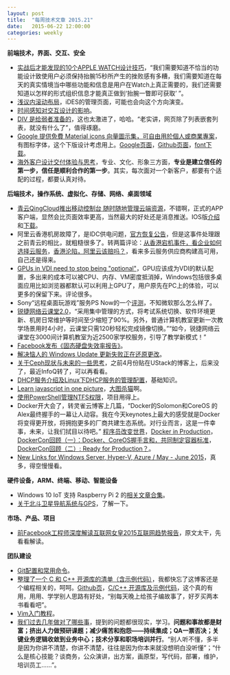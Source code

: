 ```yaml
---
layout: post
title:  "每周技术文章 2015.21"
date:   2015-06-22 12:00:00
categories: weekly
---
```

**前端技术，界面、交互、安全**

* [实战后才能发现的10个APPLE WATCH设计技巧](http://www.uisdc.com/10-apple-watch-design-skills)，“我们需要知道不恰当的功能设计致使用户必须保持抬腕15秒所产生的挫败感有多糟，我们需要知道在每天的真实情境当中哪些功能和信息是用户在Watch上真正需要的，我们还需要知道以怎样的形式组织信息才能真正做到‘抬腕一瞥即可获取’ ”。
* [浅议内滚动布局](http://isux.tencent.com/inner-scroll-layout.html)，iDES的管理页面，可能也会向这个方向演变。
* [时间感知对交互设计的影响](http://colachan.com/post/3442)。
* [DIV 是给弱者准备的](http://www.techug.com/div-is-for-the-weak)，这也太激进了，哈哈。“老实讲，网页除了列表嵌套列表，就没有什么了”，值得琢磨。
* [Google 提供免費 Material icons 向量圖示集，可自由用於個人或商業專案](https://free.com.tw/google-material-icons/)，有图标字体，这个下版设计考虑用上。[Google页面](http://google.github.io/material-design-icons/)，[Github页面](https://github.com/google/material-design-icons/)，[font下载](http://zavoloklom.github.io/material-design-iconic-font/icons.html)。
* [海外客户设计交付体验与思考](http://www.uisdc.com/design-delivery-ux-thought)，专业、文化、形象三方面，**专业是建立信任的第一步，信任是顺利合作的第一步**。其实，每次面对一个新客户，都要有个适配的过程，都要认真对待。

**后端技术，操作系统、虚拟化、存储、网络、桌面领域**
<!--preview-end-->

* [青云QingCloud推出移动控制台 随时随地管理云端资源](https://log.qingcloud.com/?p=970)，不错啊，正式的APP客户端，显然会比页面效率更高，当然最大的好处还是消息推送。IOS版[介绍](https://log.qingcloud.com/?p=847)和[下载](https://appsto.re/cn/MbqP5.i)。
* 阿里云香港机房故障了，是IDC供电问题，[官方恢复公告](http://blog.aliyun.com/2751?spm=0.0.0.0.63lLNE)，但是这事件处理跟之前青云的相比，就粗糙很多了。转两篇评论：[从香港宕机事件，看企业如何选择云服务](http://toutiao.com/a4612091455/)，[香港沦陷，阿里云该赔吗？](http://www.i2yun.com/index.php?m=content&c=index&a=show&catid=10&id=52)，看来多云服务供应商构建高可用，自己还是得来。
* [GPUs in VDI need to stop being "optional"](http://www.brianmadden.com/blogs/brianmadden/archive/2015/06/24/gpus-in-vdi-need-to-stop-being-quot-optional-quot.aspx)，GPU应该成为VDI的默认配置，多出来的成本可以被CPU、内存、VM密度抵消掉，Windows包括很多桌面应用比如浏览器都默认可以利用上GPU了，用户原先在PC上的体验，可以更多的保留下来。评论很多。
* Sony“远程桌面玩游戏”服务PS Now的一个[评测](http://www.techbang.com/posts/23760-exploring-the-cloud-game-mechanic-ps-now-compactor)，不知微软那么怎么样了。
* [锐捷网络云课堂2.0](http://net.zdnet.com.cn/network_security_zone/2015/0626/3056133.shtml)，“采用集中管理的方式，将考试系统切换、软件环境更新、机房日常维护等时间至少缩短了90%。另外，普通计算机教室更新一次教学场景用时4小时，云课堂只需120秒轻松完成镜像切换。”“如今，锐捷网络云课堂在3000间计算机教室为近2500家学校服务，引导了教学新模式！”
* [Facebook发布《固态硬盘失效率报告》](http://www.cnbeta.com/articles/405179.htm)。
* [解决恼人的 Windows Update 更新失败正在还原更改](http://blogs.itecn.net/blogs/alexis/archive/2015/06/25/Solutions-of-fixing-Windows-Update-Failure-with-Reverting-Changes.aspx)。
* [关于Ceph现状与未来的一些思考](http://www.infoq.com/cn/articles/some-thinking-about-the-present-situation-and-future-of-ceph)，之前4月份贴在UStack的博客上，后来没了，最近InfoQ转了，可以再看看。
* [DHCP服务介绍及Linux下DHCP服务的管理配置](http://richier.blog.51cto.com/1447532/1665128)，基础知识。
* [Learn javascript in one picture](https://github.com/coodict/javascript-in-one-pic)，[大图杀猫](https://raw.githubusercontent.com/coodict/javascript-in-one-pic/master/js%20in%20one%20pic.png)啊。
* [使用PowerShell管理NTFS权限](http://www.pstips.net/manage-ntfs-permission.html)，项目用得上。
* Docker开大会了，转灵雀云博客上几篇，“Docker的Solomon和CoreOS 的Alex最终握手的一幕让人动容。我在今天keynotes上最大的感受就是Docker将变得更开放，将拥抱更多的厂商共建生态系统。对行业而言，这是一件幸事，未来，让我们拭目以待吧。” [程序员改变世界](http://www.alauda.cn/2015/06/23/%E7%A8%8B%E5%BA%8F%E5%91%98%E6%94%B9%E5%8F%98%E4%B8%96%E7%95%8C%EF%BC%8Cdockercon-2015%E7%9B%B4%E6%92%AD%E7%8E%B0%E5%9C%BA/)，[Docker in Production](http://www.alauda.cn/2015/06/24/docker-in-production%EF%BC%9Adockercon-2015%E7%9B%B4%E6%92%AD%EF%BC%88%E4%BA%8C%EF%BC%89/)，[DockerCon回顾（一）：Docker、CoreOS握手言和，共同制定容器标准](http://www.alauda.cn/2015/06/23/961/)，[DockerCon回顾（二）: Ready for Production？](http://www.alauda.cn/2015/06/24/dockercon%E5%9B%9E%E9%A1%BE%EF%BC%88%E4%BA%8C%EF%BC%89-ready-for-production%EF%BC%9F/)。
* [New Links for Windows Server, Hyper-V, Azure / May - June 2015](http://blog.vttechnology.com/2015/06/new-links-for-windows-server-hyper-v.html)，真多，得空慢慢看。

**硬件设备，ARM、终端、移动、智能设备**

* Windows 10 IoT 支持 Raspberry Pi 2 的[相关文章合集](https://channel9.msdn.com/coding4fun/blog/Yummm-Pie-Windows-10-IoT-Raspberry-Pi-Link-Round-up)。
* [关于北斗卫星导航系统与GPS](http://www.leiphone.com/news/201506/ge4i8ZsCTIW3hvGq.html)，了解一下。

**市场、产品、项目**

* [前Facebook工程师深度解读互联网女皇2015互联网趋势报告](http://wwww.huxiu.com/article/118440/1.html)，原文太干，先看看解读。

**团队建设**

* [Git配置和常用命令](http://hunng.com/2014/04/25/git-configs-and-cammands/)。
* [整理了一个 C 和 C++ 开源库的清单（含示例代码）](http://program-think.blogspot.com/2015/06/GitHub-C-Cpp-Open-Source-Libraries.html)，我都快忘了这博客还是个编程相关的，呵呵。[Github页](https://github.com/programthink/opensource)，[C/C++ 开源库及示例代码](https://github.com/programthink/opensource/blob/master/libs/cpp.wiki)，这个真的有用，用用、学学别人思路有好处，“别每天晚上给孩子编故事了，好歹买两本书看看吧”。
* [Vim入门教程](http://www.techug.com/vim)。
* [我们过去几年做对了哪些事](http://www.cnblogs.com/zhengyun_ustc/p/rightThings.html)，提到的问题都很现实，学习。**问题和事故都是财富；挤出人力做预研课题；减少痛苦和抱怨——持续集成；QA一票否决；关键业务逻辑收敛到业务中心；技术分享和职场培训并行**。“别人听不懂，多半是因为你讲不清楚，你讲不清楚，往往是因为你本来就没想明白没听懂”；“什么是核心技能？谈商务，公众演讲，出方案，画原型，写代码，部署，维护，培训员工……”。




